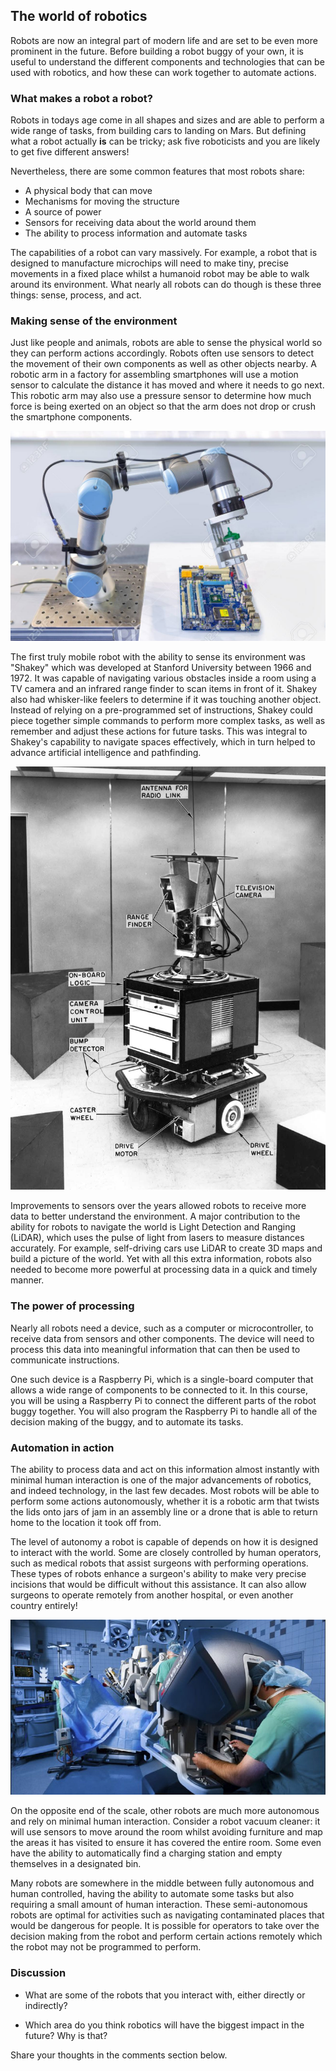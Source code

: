 [comment]: # (
Is this step open? Y/N
If so, short description of this step:
Related links:
Related files:
)

## The world of robotics

Robots are now an integral part of modern life and are set to be even more prominent in the future. Before building a robot buggy of your own, it is useful to understand the different components and technologies that can be used with robotics, and how these can work together to automate actions.

### What makes a robot a robot?

Robots in todays age come in all shapes and sizes and are able to perform a wide range of tasks, from building cars to landing on Mars. But defining what a robot actually **is** can be tricky; ask five roboticists and you are likely to get five different answers!

Nevertheless, there are some common features that most robots share:

+ A physical body that can move
+ Mechanisms for moving the structure
+ A source of power
+ Sensors for receiving data about the world around them
+ The ability to process information and automate tasks

The capabilities of a robot can vary massively. For example, a robot that is designed to manufacture microchips will need to make tiny, precise movements in a fixed place whilst a humanoid robot may be able to walk around its environment. What nearly all robots can do though is these three things: sense, process, and act.

### Making sense of the environment

Just like people and animals, robots are able to sense the physical world so they can perform actions accordingly. Robots often use sensors to detect the movement of their own components as well as other objects nearby. A robotic arm in a factory for assembling smartphones will use a motion sensor to calculate the distance it has moved and where it needs to go next. This robotic arm may also use a pressure sensor to determine how much force is being exerted on an object so that the arm does not drop or crush the smartphone components.

![A robotic arm installing a computer chip or fitting together an electronic device such as a smartphone.](images/1_4-robotic-arm-installing-computer-chip.jpg)

The first truly mobile robot with the ability to sense its environment was "Shakey" which was developed at Stanford University between 1966 and 1972. It was capable of navigating various obstacles inside a room using a TV camera and an infrared range finder to scan items in front of it. Shakey also had whisker-like feelers to determine if it was touching another object. Instead of relying on a pre-programmed set of instructions, Shakey could piece together simple commands to perform more complex tasks, as well as remember and adjust these actions for future tasks. This was integral to Shakey's capability to navigate spaces effectively, which in turn helped to advance artificial intelligence and pathfinding.

![Shakey was the first truly mobile robot developed at Stanford University. It could map a picture of a room using it sensors and move around objects autonomously.](images/1_4-Shakey.jpg)

Improvements to sensors over the years allowed robots to receive more data to better understand the environment. A major contribution to the ability for robots to navigate the world is Light Detection and Ranging (LiDAR), which uses the pulse of light from lasers to measure distances accurately. For example, self-driving cars use LiDAR to create 3D maps and build a picture of the world. Yet with all this extra information, robots also needed to become more powerful at processing data in a quick and timely manner.

### The power of processing

Nearly all robots need a device, such as a computer or microcontroller, to receive data from sensors and other components. The device will need to process this data into meaningful information that can then be used to communicate instructions.

One such device is a Raspberry Pi, which is a single-board computer that allows a wide range of components to be connected to it. In this course, you will be using a Raspberry Pi to connect the different parts of the robot buggy together. You will also program the Raspberry Pi to handle all of the decision making of the buggy, and to automate its tasks.

### Automation in action

The ability to process data and act on this information almost instantly with minimal human interaction is one of the major advancements of robotics, and indeed technology, in the last few decades. Most robots will be able to perform some actions autonomously, whether it is a robotic arm that twists the lids onto jars of jam in an assembly line or a drone that is able to return home to the location it took off from.  

The level of autonomy a robot is capable of depends on how it is designed to interact with the world. Some are closely controlled by human operators, such as medical robots that assist surgeons with performing operations. These types of robots enhance a surgeon's ability to make very precise incisions that would be difficult without this assistance. It can also allow surgeons to operate remotely from another hospital, or even another country entirely!

![A surgeon using a robotic assistant to perform surgery on a patient.](images/1_4-robotic-surgery.jpg)

On the opposite end of the scale, other robots are much more autonomous and rely on minimal human interaction. Consider a robot vacuum cleaner: it will use sensors to move around the room whilst avoiding furniture and map the areas it has visited to ensure it has covered the entire room. Some even have the ability to automatically find a charging station and empty themselves in a designated bin.

Many robots are somewhere in the middle between fully autonomous and human controlled, having the ability to automate some tasks but also requiring a small amount of human interaction. These semi-autonomous robots are optimal for activities such as navigating contaminated places that would be dangerous for people. It is possible for operators to take over the decision making from the robot and perform certain actions remotely which the robot may not be programmed to perform.

### Discussion

+ What are some of the robots that you interact with, either directly or indirectly?

+ Which area do you think robotics will have the biggest impact in the future? Why is that?

Share your thoughts in the comments section below.